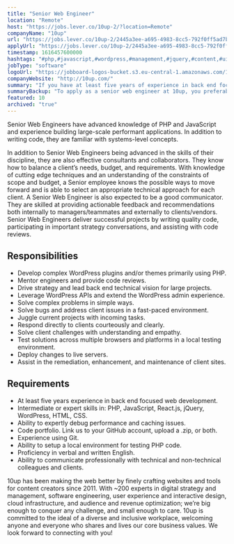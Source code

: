 ```yaml
---
title: "Senior Web Engineer"
location: "Remote"
host: "https://jobs.lever.co/10up-2/?location=Remote"
companyName: "10up"
url: "https://jobs.lever.co/10up-2/2445a3ee-a695-4983-8cc5-792f0ff5ad7b"
applyUrl: "https://jobs.lever.co/10up-2/2445a3ee-a695-4983-8cc5-792f0ff5ad7b/apply"
timestamp: 1616457600000
hashtags: "#php,#javascript,#wordpress,#management,#jquery,#content,#ui/ux,#css,#html,#git"
jobType: "software"
logoUrl: "https://jobboard-logos-bucket.s3.eu-central-1.amazonaws.com/10up"
companyWebsite: "http://10up.com/"
summary: "If you have at least five years of experience in back end focused web development, 10up is looking for someone with your skillset."
summaryBackup: "To apply as a senior web engineer at 10up, you preferably need to have some knowledge of: #php, #javascript, #wordpress."
featured: 10
archived: "true"
---
```


Senior Web Engineers have advanced knowledge of PHP and JavaScript and experience building large-scale performant applications. In addition to writing code, they are familiar with systems-level concepts.

In addition to Senior Web Engineers being advanced in the skills of their discipline, they are also effective consultants and collaborators. They know how to balance a client’s needs, budget, and requirements. With knowledge of cutting edge techniques and an understanding of the constraints of scope and budget, a Senior employee knows the possible ways to move forward and is able to select an appropriate technical approach for each client. A Senior Web Engineer is also expected to be a good communicator. They are skilled at providing actionable feedback and recommendations both internally to managers/teammates and externally to clients/vendors. Senior Web Engineers deliver successful projects by writing quality code, participating in important strategy conversations, and assisting with code reviews.

## Responsibilities

*   Develop complex WordPress plugins and/or themes primarily using PHP.
*   Mentor engineers and provide code reviews.
*   Drive strategy and lead back end technical vision for large projects.
*   Leverage WordPress APIs and extend the WordPress admin experience.
*   Solve complex problems in simple ways.
*   Solve bugs and address client issues in a fast-paced environment.
*   Juggle current projects with incoming tasks.
*   Respond directly to clients courteously and clearly.
*   Solve client challenges with understanding and empathy.
*   Test solutions across multiple browsers and platforms in a local testing environment.
*   Deploy changes to live servers.
*   Assist in the remediation, enhancement, and maintenance of client sites.

## Requirements

*   At least five years experience in back end focused web development.
*   Intermediate or expert skills in: PHP, JavaScript, React.js, jQuery, WordPress, HTML, CSS.
*   Ability to expertly debug performance and caching issues.
*   Code portfolio. Link us to your GitHub account, upload a .zip, or both.
*   Experience using Git.
*   Ability to setup a local environment for testing PHP code.
*   Proficiency in verbal and written English.
*   Ability to communicate professionally with technical and non-technical colleagues and clients.

10up has been making the web better by finely crafting websites and tools for content creators since 2011. With ~200 experts in digital strategy and management, software engineering, user experience and interactive design, cloud infrastructure, and audience and revenue optimization; we’re big enough to conquer any challenge, and small enough to care. 10up is committed to the ideal of a diverse and inclusive workplace, welcoming anyone and everyone who shares and lives our core business values. We look forward to connecting with you! 


